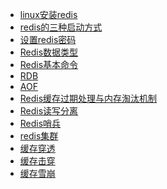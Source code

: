 - <a href="../Redis/linux安装redis.md">linux安装redis</a>
- <a href="../Redis/redis的三种启动方式.md">redis的三种启动方式</a>
- <a href="../Redis/设置redis密码.md">设置redis密码</a>
- <a href="../Redis/Redis数据类型.md">Redis数据类型</a>
- <a href="../Redis/Redis基本命令.md">Redis基本命令</a>
- <a href="../Redis/RDB.md">RDB</a>
- <a href="../Redis/AOF.md">AOF</a>
- <a href="../Redis/Redis缓存过期处理与内存淘汰机制.md">Redis缓存过期处理与内存淘汰机制</a>
- <a href="../Redis/Redis读写分离.md">Redis读写分离</a>
- <a href="../Redis/Redis哨兵.md">Redis哨兵</a>
- <a href="../Redis/redis集群.md">redis集群</a>
- <a href="../Redis/缓存穿透.md">缓存穿透</a>
- <a href="../Redis/缓存击穿.md">缓存击穿</a>
- <a href="../Redis/缓存雪崩.md">缓存雪崩</a>
